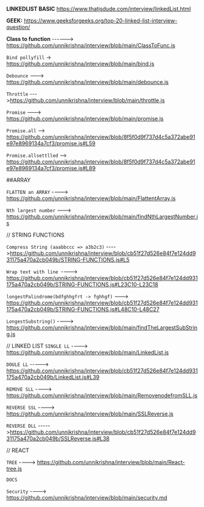 **LINKEDLIST BASIC**
https://www.thatjsdude.com/interview/linkedList.html

**GEEK:**
https://www.geeksforgeeks.org/top-20-linked-list-interview-question/

**Class to function**  ------> https://github.com/unnikrishna/interview/blob/main/ClassToFunc.js

`Bind pollyfill` -> https://github.com/unnikrishna/interview/blob/main/bind.js

`Debounce` ---> https://github.com/unnikrishna/interview/blob/main/debounce.js

`Throttle` --->https://github.com/unnikrishna/interview/blob/main/throttle.js

`Promise` ---> https://github.com/unnikrishna/interview/blob/main/promise.js

`Promise.all` --> https://github.com/unnikrishna/interview/blob/8f5f0d9f737d4c5a372abe91e97e8969134a7cf3/promise.js#L59

`Promise.allsettlled` --> https://github.com/unnikrishna/interview/blob/8f5f0d9f737d4c5a372abe91e97e8969134a7cf3/promise.js#L89


##ARRAY


`FLATTEN an ARRAY` ----> https://github.com/unnikrishna/interview/blob/main/FlattentArray.js

`Nth largest number` ---> https://github.com/unnikrishna/interview/blob/main/findNthLargestNumber.js

// STRING FUNCTIONS

`Compress String (aaabbccc => a3b2c3)` ---->https://github.com/unnikrishna/interview/blob/cb51f27d526e84f7e124dd931175a470a2cb049b/STRING-FUNCTIONS.js#L5

`Wrap text with line `----> https://github.com/unnikrishna/interview/blob/cb51f27d526e84f7e124dd931175a470a2cb049b/STRING-FUNCTIONS.js#L23C10-L23C18

`longestPalindrome(bdfghhgfrt -> fghhgf)` ---> https://github.com/unnikrishna/interview/blob/cb51f27d526e84f7e124dd931175a470a2cb049b/STRING-FUNCTIONS.js#L48C10-L48C27

`LongestSubstring()` ----> https://github.com/unnikrishna/interview/blob/main/findTheLargestSubString.js


// LINKED LIST
`SINGLE LL` ----> https://github.com/unnikrishna/interview/blob/main/LinkedList.js

`DOULE LL` -----> https://github.com/unnikrishna/interview/blob/cb51f27d526e84f7e124dd931175a470a2cb049b/LinkedList.js#L39

`REMOVE SLL` ----> https://github.com/unnikrishna/interview/blob/main/RemovenodefromSLL.js

`REVERSE SSL` ----> https://github.com/unnikrishna/interview/blob/main/SSLReverse.js

`REVERSE DLL`  ----->https://github.com/unnikrishna/interview/blob/cb51f27d526e84f7e124dd931175a470a2cb049b/SSLReverse.js#L38



// REACT

`TREE` ----> https://github.com/unnikrishna/interview/blob/main/React-tree.js


`DOCS`

`Security` ----> https://github.com/unnikrishna/interview/blob/main/security.md










